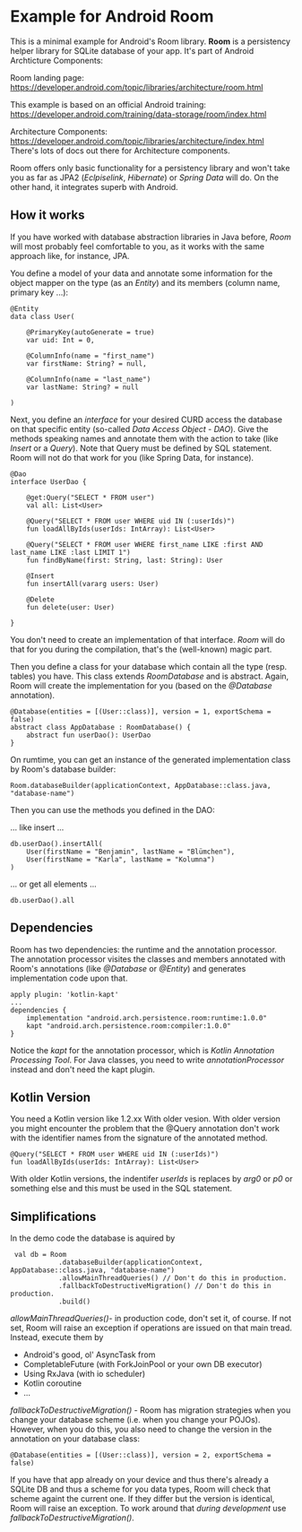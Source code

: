 # Example for Android Room

This is a minimal example for Android's Room library. 
**Room** is a persistency helper library for SQLite database of your app.
It's part of Android Archticture Components:

Room landing page:
https://developer.android.com/topic/libraries/architecture/room.html

This example is based on an official Android training: 
https://developer.android.com/training/data-storage/room/index.html

Architecture Components:
https://developer.android.com/topic/libraries/architecture/index.html
There's lots of docs out there for Architecture components.

Room offers only basic functionality for a persistency library and won't take you as far as JPA2 (*Eclpiselink*, *Hibernate*) or *Spring Data* will do. On the other hand, it integrates superb with Android.

## How it works

If you have worked with database abstraction libraries in Java before, *Room* will most probably feel comfortable to you, as it works with the same approach like, for instance, JPA.

You define a model of your data and annotate some information for the object mapper on the type (as an *Entity*) and its members (column name, primary key ...):

	@Entity
	data class User(
	
        @PrimaryKey(autoGenerate = true)
        var uid: Int = 0,

        @ColumnInfo(name = "first_name")
        var firstName: String? = null,

        @ColumnInfo(name = "last_name")
        var lastName: String? = null
        
	)

Next, you define an *interface* for your desired CURD access the database on that specific entity (so-called *Data Access Object - DAO*). Give the methods speaking names and annotate them with the action to take (like *Insert* or a *Query*). 
Note that Query must be defined by SQL statement. Room will not do that work for you (like Spring Data, for instance).

	@Dao
	interface UserDao {
	
	    @get:Query("SELECT * FROM user")
	    val all: List<User>

	    @Query("SELECT * FROM user WHERE uid IN (:userIds)")
	    fun loadAllByIds(userIds: IntArray): List<User>

	    @Query("SELECT * FROM user WHERE first_name LIKE :first AND last_name LIKE :last LIMIT 1")
	    fun findByName(first: String, last: String): User

		@Insert
		fun insertAll(vararg users: User)

		@Delete
	    fun delete(user: User)
	    
	}

You don't need to create an implementation of that interface. *Room* will do that for you during the compilation, that's the (well-known) magic part.

Then you define a class for your database which contain all the type (resp. tables) you have. This class extends *RoomDatabase* and is abstract. Again, Room will create the implementation for you (based on the *@Database* annotation).

	@Database(entities = [(User::class)], version = 1, exportSchema = false)
	abstract class AppDatabase : RoomDatabase() {
	    abstract fun userDao(): UserDao
	} 

On rumtime, you can get an instance of the generated implementation class by Room's database builder:

	Room.databaseBuilder(applicationContext, AppDatabase::class.java, "database-name")

Then you can use the methods you defined in the DAO:

... like insert ...

	db.userDao().insertAll(
	    User(firstName = "Benjamin", lastName = "Blümchen"),
	    User(firstName = "Karla", lastName = "Kolumna")
	)

... or get all elements ...

	db.userDao().all

## Dependencies

Room has two dependencies: the runtime and the annotation processor.
The annotation processor visites the classes and members annotated with Room's annotations (like *@Database* or *@Entity*) and generates implementation code upon that.
	
	apply plugin: 'kotlin-kapt'
	...
	dependencies {
        implementation "android.arch.persistence.room:runtime:1.0.0"
        kapt "android.arch.persistence.room:compiler:1.0.0"
	}
Notice the *kapt* for the annotation processor, which is *Kotlin Annotation Processing Tool*. For Java classes, you need to write *annotationProcessor* instead and don't need the kapt plugin.

## Kotlin Version

You need a Kotlin version like 1.2.xx  With older vesion. With older version you might encounter the problem that the @Query annotation don't work with the identifier names from the signature of the annotated method.

    @Query("SELECT * FROM user WHERE uid IN (:userIds)")
    fun loadAllByIds(userIds: IntArray): List<User>

With older Kotlin versions, the indentifer *userIds* is replaces by *arg0* or *p0* or something else and this must be used in the SQL statement.

## Simplifications

In the demo code the database is aquired by 

	 val db = Room
                .databaseBuilder(applicationContext, AppDatabase::class.java, "database-name")
                .allowMainThreadQueries() // Don't do this in production.
                .fallbackToDestructiveMigration() // Don't do this in production.
                .build()

*allowMainThreadQueries()*- in production code, don't set it, of course. If not set, Room will raise an exception if operations are issued on that main tread. Instead, execute them by 

- Android's good, ol' AsyncTask from 
- CompletableFuture (with ForkJoinPool or your own DB executor)
- Using RxJava (with io scheduler)
- Kotlin coroutine
- ... 

*fallbackToDestructiveMigration()* - Room has migration strategies when you change your database scheme (i.e. when you change your POJOs). However, when you do this, you also need to change the version in the annotation on your database class:

	@Database(entities = [(User::class)], version = 2, exportSchema = false)

If you have that app already on your device and thus there's already a SQLite DB and thus a scheme for you data types, Room will check that scheme againt the current one. If they differ but the version is identical, Room will raise an exception. 
To work around that *during development* use *fallbackToDestructiveMigration()*.